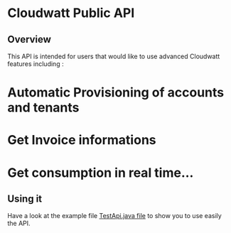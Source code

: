 Cloudwatt Public API
====================

Overview
--------

This API is intended for users that would like to use advanced Cloudwatt features including :
# Automatic Provisioning of accounts and tenants
# Get Invoice informations
# Get consumption in real time...

Using it
--------

Have a look at the example file [TestApi.java file](src/test/java/com/cloudwatt/apis/bss/TestApi.java) to show you to use easily the API.
